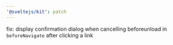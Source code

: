 ```yaml
---
'@sveltejs/kit': patch
---
```


fix: display confirmation dialog when cancelling beforeunload in `beforeNavigate` after clicking a link

